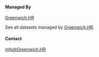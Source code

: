#### Managed By

[Greenwich.HR](http://www.greenwich.hr/)

See all datasets managed by  [Greenwich.HR](https://registry.opendata.aws/?search=managedBy:greenwich.hr).

#### Contact

[info@Greenwich.HR](mailto:info@Greenwich.HR)
